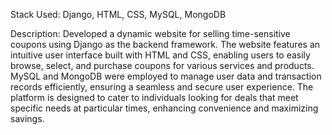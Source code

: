 Stack Used: Django, HTML, CSS, MySQL, MongoDB

Description: Developed a dynamic website for selling time-sensitive coupons using Django as the backend framework. The website features an intuitive user interface built with HTML and CSS, enabling users to easily browse, select, and purchase coupons for various services and products. MySQL and MongoDB were employed to manage user data and transaction records efficiently, ensuring a seamless and secure user experience. The platform is designed to cater to individuals looking for deals that meet specific needs at particular times, enhancing convenience and maximizing savings.
